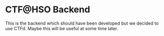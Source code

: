 # CTF@HSO Backend
This is the backend which should have been developed but we decided to use CTFd. Maybe this will be useful at some time later.
